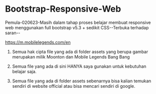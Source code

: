 # Bootstrap-Responsive-Web
Pemula-020623-Masih dalam tahap proses belajar membuat responsive web menggunakan full bootstrap v5.3 + sedikit CSS--Terbuka terhadap saran--

https://m.mobilelegends.com/en

1. Semua hak cipta file yang ada di folder assets yang berupa gambar merupakan milik Moonton dan Mobile Legends Bang Bang

2. Semua file yang ada di sini HANYA saya gunakan untuk kebutuhan belajar saja.

3. Semua file yang ada di folder assets sebenarnya bisa kalian temukan sendiri di website official atau bisa mencari sendiri di google.
